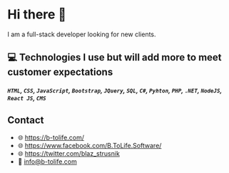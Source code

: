 # Hi there 👋

I am a full-stack developer looking for new clients.

## :computer: Technologies I use but will add more to meet customer expectations
##### `HTML`, `CSS`, `JavaScript`, `Bootstrap`, `JQuery`, `SQL`, `C#`, `Pyhton`, `PHP`, `.NET`, `NodeJS`, `React JS`, `CMS`

## Contact
* :globe_with_meridians: https://b-tolife.com/
* :globe_with_meridians: https://www.facebook.com/B.ToLife.Software/
* :globe_with_meridians: https://twitter.com/blaz_strusnik
* :email: info@b-tolife.com

